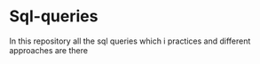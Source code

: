 # Sql-queries
In this repository all the sql queries which i practices and different approaches are there
